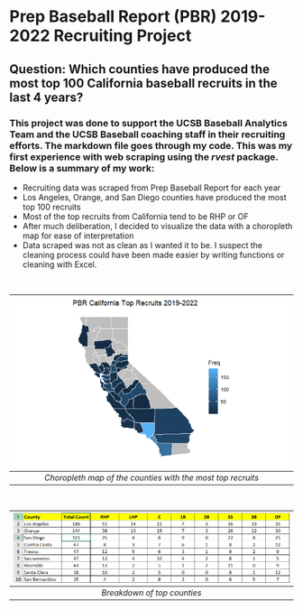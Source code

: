 # Prep Baseball Report (PBR) 2019-2022 Recruiting Project

## Question: Which counties have produced the most top 100 California baseball recruits in the last 4 years? 

### This project was done to support the UCSB Baseball Analytics Team and the UCSB Baseball coaching staff in their recruiting efforts. The markdown file goes through my code. This was my first experience with web scraping using the _rvest_ package. Below is a summary of my work: 

- Recruiting data was scraped from Prep Baseball Report for each year
- Los Angeles, Orange, and San Diego counties have produced the most top 100 recruits
- Most of the top recruits from California tend to be RHP or OF
- After much deliberation, I decided to visualize the data with a choropleth map for ease of interpretation
- Data scraped was not as clean as I wanted it to be. I suspect the cleaning process could have been made easier by writing functions or cleaning with Excel.

<br> 

| ![](https://github.com/raychan6/pbr-recruiting/blob/main/images/recruit_counties_2019_2022.png) |
|:--:|
| *Choropleth map of the counties with the most top recruits* |

<br> 

| ![](https://github.com/raychan6/pbr-recruiting/blob/main/images/top-10-counties.png) |
|:--:|
| *Breakdown of top counties* |
